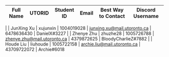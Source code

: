 | Full Name | UTORID | Student ID | Email | Best Way to Contact | Discord Username
|-----------|--------|------------|-------|---------------------|------------------
|
| JunXing Xu | xujunxin | 1004019028 | junxing.xu@mail.utoronto.ca | 6478636430 | DanielX#3227
|
| Zhenye Zhu | zhuzhe28 | 1005726788 | zhenye.zhu@mail.utoronto.ca | 4379872625 | BloodyCharlieZ#7882
|
| Houde Liu | liuhoude | 1005722158 | archie.liu@mail.utoronto.ca | 43709722072 | Archie#6018
